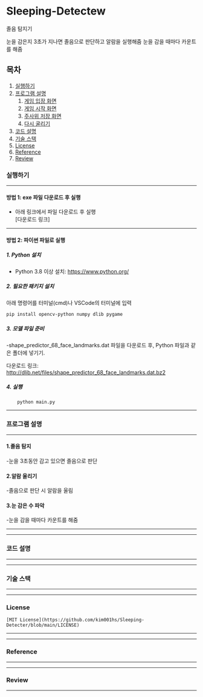 # Sleeping-Detectew
졸음 탐지기

눈을 감은지 3초가 지나면 졸음으로 판단하고 알람을 실행해줌
눈을 감을 때마다 카운트를 해줌

## 목차

1.  [실행하기](#실행하기)
2.  [프로그램 설명](#프로그램-설명)
    1.  [게임 입장 화면](#게임-입장-화면)
    2.  [게임 시작 화면](#게임-시작-화면)
    3.  [주사위 저장 화면](#주사위-저장-화면)
    4.  [다시 굴리기](#다시-굴리기)
3.  [코드 설명](#코드-설명)
4.  [기술 스택](#기술-스택)
5.  [License](#License)
6.  [Reference](#Reference)
7.  [Review](#review)

### 실행하기

---

#### 방법 1: exe 파일 다운로드 후 실행
- 아래 링크에서 파일 다운로드 후 실행  
  [다운로드 링크]

---

#### 방법 2: 파이썬 파일로 실행

##### 1. Python 설치
- Python 3.8 이상 설치: https://www.python.org/

##### 2. 필요한 패키지 설치
아래 명령어를 터미널(cmd)나 VSCode의 터미널에 입력

```bash
pip install opencv-python numpy dlib pygame
```
##### 3. 모델 파일 준비
-shape_predictor_68_face_landmarks.dat 파일을 다운로드 후, Python 파일과 같은 폴더에 넣기기.

다운로드 링크: http://dlib.net/files/shape_predictor_68_face_landmarks.dat.bz2

##### 4. 실행
```bash
    python main.py
```
---
### 프로그램 설명
---
#### 1.졸음 탐지
-눈을 3초동안 감고 있으면 졸음으로 판단
#### 2.알람 울리기
-졸음으로 판단 시 알람을 울림
#### 3.눈 감은 수 파악
-눈을 감을 때마다 카운트를 해줌





---




---
### 코드 설명
---

---
### 기술 스택
---


---
### License
    [MIT License](https://github.com/kim001hs/Sleeping-Detecter/blob/main/LICENSE)
---

---
### Reference
---

---
### Review
---